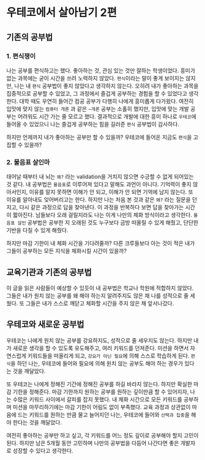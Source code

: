 # 우테코에서 살아남기 2편

## 기존의 공부법

### 1. 편식쟁이

나는 공부를 편식하고는 했다. 좋아하는 것, 관심 있는 것만 잘하는 학생이었다. 흥미가 없는 과목에는 굳이 시간을 쓰려 노력하지 않았다. `편식`이라는 말이 좋게 보이지는 않지만, 나는 내 `편식` 공부법이 좋지 않았다고 생각하지 않는다. 오히려 내가 좋아하는 과목을 집중적으로 공부할 수 있었고, 그 과정에서 즐겁게 공부하는 경험을 할 수 있었다고 생각한다. 대학 때도 우연히 들어간 컴공 공부가 다행히 나에게 흥미롭게 다가왔다. 여전히 입맛에 맞지 않는 `컴퓨터 개론` 과 같은 `~개론` 공부는 소홀히 했지만, 입맛에 맞는 개발 공부는 어려워도 시간 가는 줄 모르고 했다. 결과적으로 개발에 대한 흥미 하나로 `우테코`에 들어올 수 있었으니 나는 즐겁게 공부하는 힘을 길러준 `편식` 공부법이 감사하다.

하지만 언제까지 내가 좋아하는 공부만 할 수 있을까? 우테코에 들어온 지금도 `편식`을 고집할 수 있을까?

### 2. 물음표 살인마

태어날 때부터 내 뇌는 `왜?` 라는 validation을 거치지 않으면 수긍할 수 없게 되어있는 것 같다. 내 공부법은 `물음표`로 이루어져 있다고 말해도 과언이 아니다. 기억력이 좋지 않아서인지, 이유를 알지 못하면 이해가 안 되고, 이해가 안 되면 기억에 남지 않는다. 또 이유를 알아내도 잊어버리고는 한다. 하지만 나는 처음 본 것과 같은 `왜?` 라는 질문을 던지고, 다시 같은 과정으로 답을 찾아낸다. 이 과정을 반복하다 보면 답을 찾아가는 시간이 짧아진다. 남들보다 오래 걸릴지라도 나는 이게 나만의 체화 방식이라고 생각한다. `물음표 살인` 공부법은 공부한 지 오래된 것도 누구보다 금방 떠올릴 수 있게 해줬고, 단단한 기반을 다질 수 있게 해줬다.

하지만 마감 기한이 내 체화 시간을 기다려줄까? 다른 크루들보다 아는 것이 적은 내가 그들이 공부하는 모든 지식을 체화시킬 시간이 있을까?

## 교육기관과 기존의 공부법

이 글을 읽은 사람들이 예상할 수 있듯이 내 공부법은 학교나 학원에 적합하지 않았다. 그들은 내가 원치 않는 공부를 왜 해야 하는지 알려주지도 않은 채 나를 성적으로 줄 세웠다. 또 그들은 내가 스스로 깨닫고 체화할 시간을 주지 않은 채 앞서나갔다.

## 우테코와 새로운 공부법

우테코는 나에게 원치 않는 공부를 강요하지도, 성적으로 줄 세우지도 않는다. 하지만 내가 새로운 생각을 할 수 있도록 유도해주고, 여러 키워드를 던져준다. 미션을 하면서 자연스럽게 키워드들을 떠올리게 되고, `강요가 아닌 필요`에 의해 스스로 학습하게 된다. `편식`을 하던 나는, 우테코에 들어와 필요에 의해 원치 않는 공부도 해야 하는 경우가 있다는 것을 깨달았다.

또 우테코는 나에게 정해진 기간에 정해진 공부를 하길 바라지 않는다. 하지만 확실한 마감 기한을 정해준다. 마감 기한까지 원하는 공부를 원하는 깊이만큼 할 수 있어지자, 나는 수많은 키워드 사이에서 갈피를 잡지 못했다. 내 체화 시간으로 모든 키워드를 공부하며 미션을 마무리하기에는 마감 기한이 어림도 없이 부족했다. 교육 과정과 상관없이 마음에 드는 키워드를 원하는 만큼 물고 늘어지던 나는, 우테코에 들어와 `선택과 집중`을 해야 한다는 것을 깨달았다.

여전히 좋아하는 공부만 하고 싶고, 각 키워드를 어느 정도 깊이로 공부해야 할지 고민이 된다. 하지만 남은 5개월 동안 고민하며 나만의 공부법을 다듬어 나간다면 좋은 개발자로 성장할 수 있다고 생각한다.
